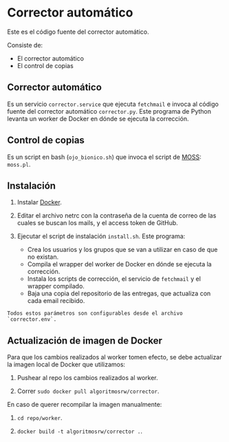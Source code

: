 Corrector automático
====================

Este es el código fuente del corrector automático.

Consiste de:

  - El corrector automático
  - El control de copias


## Corrector automático

Es un servicio `corrector.service` que ejecuta `fetchmail` e invoca al código fuente del corrector automático `corrector.py`.
Este programa de Python levanta un worker de Docker en dónde se ejecuta la corrección.

## Control de copias

Es un script en bash (`ojo_bionico.sh`) que invoca el script de [MOSS](https://theory.stanford.edu/~aiken/moss/): `moss.pl`.

## Instalación

  1. Instalar [Docker](https://docs.docker.com/engine/installation/).

  2. Editar el archivo netrc con la contraseña de la cuenta de correo de las cuales se buscan los mails, y el access token de GitHub.

  3. Ejecutar el script de instalación `install.sh`. Este programa:
      - Crea los usuarios y los grupos que se van a utilizar en caso de que no existan.
      - Compila el wrapper del worker de Docker en dónde se ejecuta la corrección.
      - Instala los scripts de corrección, el servicio de `fetchmail` y el wrapper compilado.
      - Baja una copia del repositorio de las entregas, que actualiza con cada email recibido.

    Todos estos parámetros son configurables desde el archivo `corrector.env`.

## Actualización de imagen de Docker

Para que los cambios realizados al worker tomen efecto, se debe actualizar la imagen local de Docker que utilizamos: 

  1. Pushear al repo los cambios realizados al worker.

  2. Correr `sudo docker pull algoritmosrw/corrector`.

En caso de querer recompilar la imagen manualmente:

  1. `cd repo/worker`.

  2. `docker build -t algoritmosrw/corrector .`.
